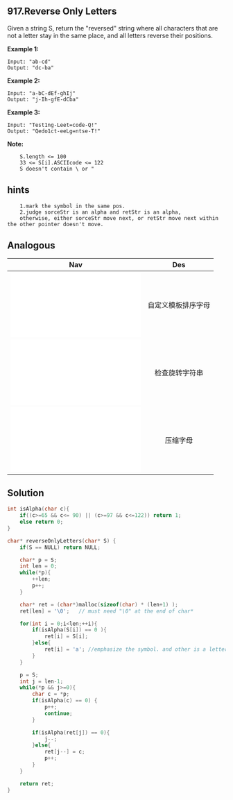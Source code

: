 ## 917.Reverse Only Letters

Given a string S, return the "reversed" string where all characters that are not a letter stay in the same place, and all letters reverse their positions.

**Example 1:**
```
Input: "ab-cd"
Output: "dc-ba"
```
**Example 2:**
```
Input: "a-bC-dEf-ghIj"
Output: "j-Ih-gfE-dCba"
```
**Example 3:**
```
Input: "Test1ng-Leet=code-Q!"
Output: "Qedo1ct-eeLg=ntse-T!"
```

**Note:**
```
    S.length <= 100
    33 <= S[i].ASCIIcode <= 122
    S doesn't contain \ or "
```

## hints
```
    1.mark the symbol in the same pos.
    2.judge sorceStr is an alpha and retStr is an alpha,
    otherwise, either sorceStr move next, or retStr move next within the other pointer doesn't move.
```

## Analogous
|                         Nav               |                   Des            |
| :----------------------------------------:|:--------------------------------:|
| ![customSortString](../../medium/791/customSortString.md)|自定义模板排序字母 |
| ![rotateString](rotateString.md)         |检查旋转字符串                     |
| ![compress](compress.md)|压缩字母                                            |

## Solution
``` c
int isAlpha(char c){
    if((c>=65 && c<= 90) || (c>=97 && c<=122)) return 1;
    else return 0;
}

char* reverseOnlyLetters(char* S) {
    if(S == NULL) return NULL;

    char* p = S;
    int len = 0;
    while(*p){
        ++len;
        p++;
    }

    char* ret = (char*)malloc(sizeof(char) * (len+1) );
    ret[len] = '\0';   // must need "\0" at the end of char*

    for(int i = 0;i<len;++i){
        if(isAlpha(S[i]) == 0 ){
            ret[i] = S[i];
        }else{
            ret[i] = 'a'; //emphasize the symbol. and other is a letter.
        }
    }

    p = S;
    int j = len-1;
    while(*p && j>=0){
        char c = *p;
        if(isAlpha(c) == 0) {
            p++;
            continue;
        }

        if(isAlpha(ret[j]) == 0){
            j--;
        }else{
            ret[j--] = c;
            p++;
        }
    }

    return ret;
}
```



